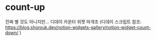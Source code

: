 # count-up

진짜 별 것도 아니지만... 디데이 카운터 위젯 마개조
(디데이 스크립트 참조: https://blog.shorouk.dev/notion-widgets-gallery/notion-widget-count-down/ )
